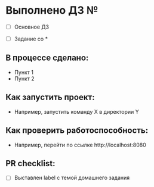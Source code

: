 # Выполнено ДЗ №

 - [ ] Основное ДЗ
 - [ ] Задание со *


## В процессе сделано:
 - Пункт 1
 - Пункт 2

## Как запустить проект:
 - Например, запустить команду X в директории Y

## Как проверить работоспособность:
 - Например, перейти по ссылке http://localhost:8080

## PR checklist:
 - [ ] Выставлен label с темой домашнего задания
